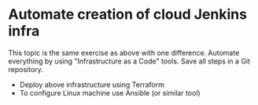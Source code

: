 # Automate creation of cloud Jenkins infra

This topic is the same exercise as above with one difference. Automate everything by using "Infrastructure as a Code" tools. Save all steps in a Git repository.

* Deploy above infrastructure using Terraform
* To configure Linux machine use Ansible (or similar tool)
